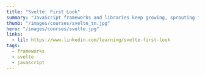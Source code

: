 ```yaml
---
title: "Svelte: First Look" 
summary: "JavaScript frameworks and libraries keep growing, sprouting increasingly more dependencies along the way. Svelte—a new, lightweight component framework—marches into this tangle with a brush cutter, trimming down the weeds to provide a core set of key functionalities with zero dependencies."
thumb: "/images/courses/svelte_tn.jpg"
hero: "/images/courses/svelte.jpg"
links:
  - lil: https://www.linkedin.com/learning/svelte-first-look
tags:
  - frameworks
  - svelte
  - javascript
---
```

